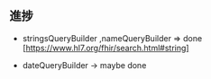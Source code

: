 ## 進捗
- stringsQueryBuilder ,nameQueryBuilder => done <br>
[https://www.hl7.org/fhir/search.html#string]

- dateQueryBuilder -> maybe done